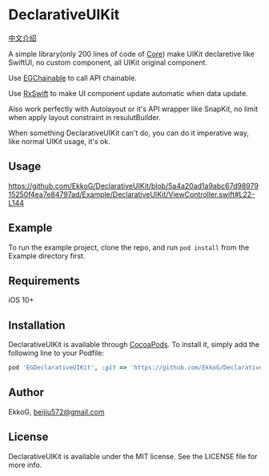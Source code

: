 # DeclarativeUIKit

[中文介绍](README-zh.md)

A simple library(only 200 lines of code of [Core](https://github.com/EkkoG/DeclarativeUIKit/tree/master/DeclarativeUIKit/Classes/Core)) make UIKit declaretive like SwiftUI, no custom component, all UIKit original component.

Use [EGChainable](https://github.com/EkkoG/EGChainable) to call API chainable.

Use [RxSwift](https://github.com/ReactiveX/RxSwift) to make UI component update automatic when data update.

Also work perfectly with Autolayout or it's API wrapper like SnapKit, no limit when apply layout constraint in resulutBuilder.

When something DeclarativeUIKit can't do, you can do it imperative way, like normal UIKit usage, it's ok.

## Usage

https://github.com/EkkoG/DeclarativeUIKit/blob/5a4a20ad1a9abc67d9897915250f4ea7e84797ad/Example/DeclarativeUIKit/ViewController.swift#L22-L144

## Example

To run the example project, clone the repo, and run `pod install` from the Example directory first.

## Requirements

iOS 10+

## Installation

DeclarativeUIKit is available through [CocoaPods](https://cocoapods.org). To install
it, simply add the following line to your Podfile:

```ruby
pod 'EGDeclarativeUIKit', :git => 'https://github.com/EkkoG/DeclarativeUIKit.git'
```

## Author

EkkoG, beijiu572@gmail.com

## License

DeclarativeUIKit is available under the MIT license. See the LICENSE file for more info.
